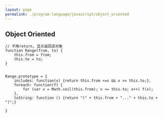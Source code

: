 ```yaml
---
layout: page
permalink: ./program-language/javascript/object_oriented
---
```


## Object Oriented

    // 不用return, 显示返回该对象
    function Range(from, to) {
        this.from = from;
        this.to = to;
    }


    Range.prototype = {
        includes: function(x) {return this.from <=x && x <= this.to;},
        foreach: function(f) {
            for (var x = Math.ceil(this.from); x <= this.to; x++) f(x);
        },
        toString: function () {return "(" + this.from + "..." + this.to + ")";}
    
    }


